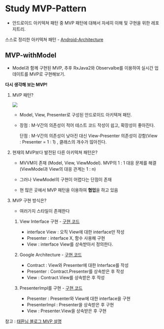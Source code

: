 # Study MVP-Pattern

- 안드로이드 아키텍쳐 패턴 중 MVP 패턴에 대해서 자세히 이해 및 구현을 위한 레포지트리.

스스로 정리한 아키텍쳐 패턴 - [Android-Architecture](https://github.com/KRMKGOLD/Android-Architecture)

## MVP-withModel
- Model과 함께 구현된 MVP, 추후 RxJava2와 Observalbe를 이용하여 실시간 업데이트를 MVP로 구현해보기.

**다시 생각해 보는 MVP!**

1. MVP 패턴?

   ![](https://t1.daumcdn.net/cfile/tistory/273A7E4A5844B8B939)

   - Model, View, Presenter로 구성된 안드로이드 아키텍쳐 패턴.

   - 장점 : M-V간의 의존성이 적어 테스트 코드 작성이 쉽고, 확장성이 좋아진다.

     단점 : M-V간의 의존성이 낮아진 대신 View-Presenter 의존성이 강함(View : Presenter = 1 : 1) , 클래스의 개수가 많아진다.

2. 현재의 MVP보다 발전된 다른 아키텍쳐 패턴은?

   - MVVM이 존재 (Model, View, ViewModel). MVP의 1 : 1 대응 문제를 해결 (ViewModel과 View의 대응 관계는 1 : n)
   - 그러나 ViewModel의 구현이 어렵다는 단점이 존재

   - 현 많은 곳에서 MVP 패턴을 이용하여 **협업**을 하고 있음

3. MVP 구현 방식은?

   - 여러가지 스타일이 존재한다

   1. View Interface 구현 - [구현 코드](https://github.com/KRMKGOLD/studyMVP/tree/View-interface)
      - interface View : 오직 View에 대한 interface만 작성
      - Presenter : interface X, 함수 사용해 구현
      - View : interface View를 상속받아서 정의한다.
   2. Google Architecture - [구현 코드](https://github.com/KRMKGOLD/studyMVP/tree/Google_Architecture)
      - Contract : View와 Presenter에 대한 Interface를 작성
      - Presenter : Contract.Presenter를 상속받은 후 작성
      - View : Contract.View를 상속받은 후 작성
   3. PresenterImpl를 구현 - [구현 코드](https://github.com/KRMKGOLD/studyMVP/tree/PresenterImpl)

      - Presenter : Presenter와 View에 대한 interface을 구현
      - PresenterImpl : Presenter을 상속받은 후 구현
      - View : Presenter.View을 상속받은 후 구현


참고 : [태환님 블로그 MVP 설명](https://thdev.tech/androiddev/2016/11/28/Android-MVP-One/)
